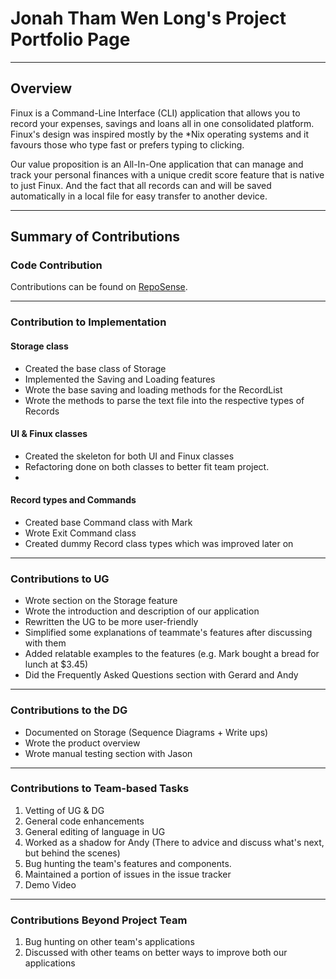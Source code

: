 # Jonah Tham Wen Long's Project Portfolio Page

---

## Overview
Finux is a Command-Line Interface (CLI) application that allows you to record your expenses, savings and loans all 
in one consolidated platform. Finux's design was inspired mostly by the *Nix operating systems and it favours those
who type fast or prefers typing to clicking.

Our value proposition is an All-In-One application that can manage and track your personal finances with a unique
credit score feature that is native to just Finux. And the fact that all records can and will be saved automatically in
a local file for easy transfer to another device.

---

## Summary of Contributions

### Code Contribution

Contributions can be found on [RepoSense](https://nus-cs2113-ay2021s2.github.io/tp-dashboard/?search=&sort=groupTitle&sortWithin=title&since=&timeframe=commit&mergegroup=&groupSelect=groupByRepos&breakdown=false&tabOpen=true&tabType=authorship&tabAuthor=jonahtwl&tabRepo=AY2021S2-CS2113T-W09-1%2Ftp%5Bmaster%5D&authorshipIsMergeGroup=false&authorshipFileTypes=docs~functional-code~test-code).

---

### Contribution to Implementation

#### Storage class
* Created the base class of Storage
* Implemented the Saving and Loading features
* Wrote the base saving and loading methods for the RecordList
* Wrote the methods to parse the text file into the respective types of Records

#### UI & Finux classes
* Created the skeleton for both UI and Finux classes
* Refactoring done on both classes to better fit team project.
* 
<div style="page-break-after: always;"></div>

#### Record types and Commands
* Created base Command class with Mark
* Wrote Exit Command class
* Created dummy Record class types which was improved later on

---

### Contributions to UG
* Wrote section on the Storage feature
* Wrote the introduction and description of our application
* Rewritten the UG to be more user-friendly
* Simplified some explanations of teammate's features after discussing with them
* Added relatable examples to the features (e.g. Mark bought a bread for lunch at $3.45)
* Did the Frequently Asked Questions section with Gerard and Andy

---

### Contributions to the DG
* Documented on Storage (Sequence Diagrams + Write ups)
* Wrote the product overview
* Wrote manual testing section with Jason

---

### Contributions to Team-based Tasks

1. Vetting of UG & DG
1. General code enhancements
1. General editing of language in UG
1. Worked as a shadow for Andy (There to advice and discuss what's next, but behind the scenes) 
1. Bug hunting the team's features and components.
1. Maintained a portion of issues in the issue tracker
1. Demo Video

---

### Contributions Beyond Project Team

1. Bug hunting on other team's applications
1. Discussed with other teams on better ways to improve both our applications
